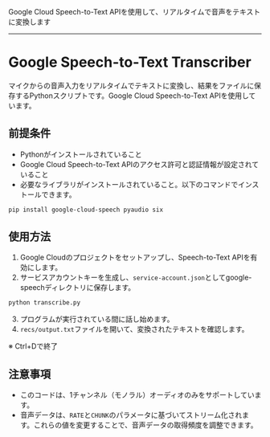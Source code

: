Google Cloud Speech-to-Text APIを使用して、リアルタイムで音声をテキストに変換します

---

# Google Speech-to-Text Transcriber

マイクからの音声入力をリアルタイムでテキストに変換し、結果をファイルに保存するPythonスクリプトです。Google Cloud Speech-to-Text APIを使用しています。

## 前提条件

- Pythonがインストールされていること
- Google Cloud Speech-to-Text APIのアクセス許可と認証情報が設定されていること
- 必要なライブラリがインストールされていること。以下のコマンドでインストールできます。

```sh
pip install google-cloud-speech pyaudio six
```

## 使用方法

1. Google Cloudのプロジェクトをセットアップし、Speech-to-Text APIを有効にします。
2. サービスアカウントキーを生成し、`service-account.json`としてgoogle-speechディレクトリに保存します。

```sh
python transcribe.py
```

3. プログラムが実行されている間に話し始めます。
4. `recs/output.txt`ファイルを開いて、変換されたテキストを確認します。

※ Ctrl+Dで終了

## 注意事項

- このコードは、1チャンネル（モノラル）オーディオのみをサポートしています。
- 音声データは、`RATE`と`CHUNK`のパラメータに基づいてストリーム化されます。これらの値を変更することで、音声データの取得頻度を調整できます。